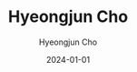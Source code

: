 ---
layout: personal_info  # FIXED! DO NOT CHANGE!
author: Hyeongjun Cho   # your name
title: Hyeongjun Cho  # your name
date:   2024-01-01

params:
    position:  "Master Course"    # TODO: push your position; the position should be the one between ["Principal Investigator", "PhD Course", "Master Course", "Graduate", Alumni]
    job_title: "Researcher"       # TODO: all of the students should specify the title of himself as a "Researcher"
    telephone: "+82-10-5190-7555"  # TODO: phone number (if you don't want to upload your phone number, comment or remove this line!)
    email:     "cho0624ck@skku.edu"  # TODO: school email address (if you don't want to upload your email address, comment or remove this line!)
    
    profile_image: profile_cho.jpg  # TODO: put the filename of the profile image here 

    interests: [   # TODO: fill out your research interests
        "Domain Specific Accelerator",
        "Processing-In-Memory"
    ]



    enable_sections:  # TODO: this section checks whether to show "Experiences", "Awards and Honors", "Activities" (publications will automatically be added to your page)
        enable_experiences:   False  # enable "Professional Experience" section
        enable_awards_honors: False # enable "Awards & Honors" section
        enable_activities:    False  # enable "Professional Activities" section


    # The sections below are optional...

    experiences:  # provide your professional experiences
        - {
            exp_from: "---",  # start-date of this experience
            exp_to:   "---",      # end-date of this experience (make this field empty if you are currently going through this experience)
            exp_desc: "---"
        }
        - {
            exp_from: "---",
            exp_to:   "---",
            exp_desc: "---"
        }

    awards_honor:  # provide the list of awards that you won
        - ---

    activities:  # provide list of professional activities
        - { 
            act_type: "---",  # type of the activity
            act_desc: "---"  # detailed description of the activity
        }
        - {
            act_type: "---",
            act_desc: "---"
        }
        - {
            act_type: "---",
            act_desc: "---"
        }
---